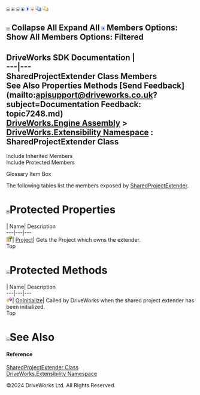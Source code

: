 ![](dotnetimages/collapse.gif) ![](dotnetimages/expand.gif) ![](dotnetimages/collapse.gif) ![](dotnetimages/expand.gif) ![](dotnetimages/drpdown.gif) ![](dotnetimages/drpdown_orange.gif) ![](dotnetimages/copycode.gif) ![](dotnetimages/copycodeHighlight.gif)

![](dotnetimages/collapse.gif) Collapse All Expand All ![](dotnetimages/drpdown.gif) Members Options: Show All  Members Options: Filtered   
---  
DriveWorks SDK Documentation  |   
---|---  
SharedProjectExtender Class Members   
See Also Properties Methods [Send Feedback](mailto:apisupport@driveworks.co.uk?subject=Documentation Feedback: topic7248.md)  
[DriveWorks.Engine Assembly](topic2156.md) > [DriveWorks.Extensibility Namespace](topic7150.md) : SharedProjectExtender Class  
---  
  
Include Inherited Members    
Include Protected Members  


Glossary Item Box

The following tables list the members exposed by [SharedProjectExtender](topic7248.md).

# ![](dotnetimages/collapse.gif)Protected Properties

| Name| Description  
---|---|---  
![Protected Property](dotnetimages/protectedProperty.gif)| [Project](topic7255.md)| Gets the Project which owns the extender.   
Top

# ![](dotnetimages/collapse.gif)Protected Methods

| Name| Description  
---|---|---  
![Protected Method](dotnetimages/protectedMethod.gif)| [OnInitialize](topic7254.md)| Called by DriveWorks when the shared project extender has been initialized.   
Top

# ![](dotnetimages/collapse.gif)See Also

#### Reference

[SharedProjectExtender Class](topic7248.md)   
[DriveWorks.Extensibility Namespace](topic7150.md)

©2024 DriveWorks Ltd. All Rights Reserved.
